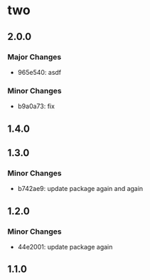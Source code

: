 # two

## 2.0.0

### Major Changes

- 965e540: asdf

### Minor Changes

- b9a0a73: fix

## 1.4.0

## 1.3.0

### Minor Changes

- b742ae9: update package again and again

## 1.2.0

### Minor Changes

- 44e2001: update package again

## 1.1.0
